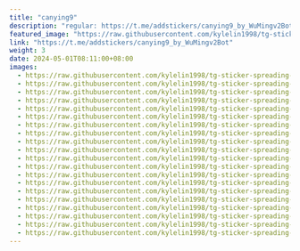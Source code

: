 ```yaml
---
title: "canying9"
description: "regular: https://t.me/addstickers/canying9_by_WuMingv2Bot"
featured_image: "https://raw.githubusercontent.com/kylelin1998/tg-sticker-spreading-worldwide-images/main/img/3cdd447b-121a-4801-8ab5-35eac9f0b703.jpg"
link: "https://t.me/addstickers/canying9_by_WuMingv2Bot"
weight: 3
date: 2024-05-01T08:11:00+08:00
images:
  - https://raw.githubusercontent.com/kylelin1998/tg-sticker-spreading-worldwide-images/main/img/3cdd447b-121a-4801-8ab5-35eac9f0b703.jpg
  - https://raw.githubusercontent.com/kylelin1998/tg-sticker-spreading-worldwide-images/main/img/b02aa0b9-88d9-4a06-86c1-4f9641003a07.jpg
  - https://raw.githubusercontent.com/kylelin1998/tg-sticker-spreading-worldwide-images/main/img/79138385-9409-49f3-8582-9857e1ca06b1.jpg
  - https://raw.githubusercontent.com/kylelin1998/tg-sticker-spreading-worldwide-images/main/img/812d1454-7f5e-486e-b0f5-ad2411677d0f.jpg
  - https://raw.githubusercontent.com/kylelin1998/tg-sticker-spreading-worldwide-images/main/img/8559bef5-ac2d-4c9d-b395-29a03748cbca.jpg
  - https://raw.githubusercontent.com/kylelin1998/tg-sticker-spreading-worldwide-images/main/img/678612e9-d713-46e1-acee-7eb3cb7fecaa.jpg
  - https://raw.githubusercontent.com/kylelin1998/tg-sticker-spreading-worldwide-images/main/img/ca7daea1-7b9b-4436-842b-8cce05c95f6c.jpg
  - https://raw.githubusercontent.com/kylelin1998/tg-sticker-spreading-worldwide-images/main/img/1bb9909c-a7bb-4fd5-a99e-9ab57edeb5e2.jpg
  - https://raw.githubusercontent.com/kylelin1998/tg-sticker-spreading-worldwide-images/main/img/bb5a5fe6-96b9-4c32-a388-7b79a6064a08.jpg
  - https://raw.githubusercontent.com/kylelin1998/tg-sticker-spreading-worldwide-images/main/img/a38eccfb-e959-4d15-977f-dc350c61fa36.jpg
  - https://raw.githubusercontent.com/kylelin1998/tg-sticker-spreading-worldwide-images/main/img/7c3385d9-edb2-4bcf-87a0-cd39e353a5c4.jpg
  - https://raw.githubusercontent.com/kylelin1998/tg-sticker-spreading-worldwide-images/main/img/913e4a6c-074f-4d6d-aead-ecde81704ec6.jpg
  - https://raw.githubusercontent.com/kylelin1998/tg-sticker-spreading-worldwide-images/main/img/37dbd5fa-149a-402e-8884-42b8b701777c.jpg
  - https://raw.githubusercontent.com/kylelin1998/tg-sticker-spreading-worldwide-images/main/img/4c698446-fa24-4652-b61d-5ebc7bd8fbda.jpg
  - https://raw.githubusercontent.com/kylelin1998/tg-sticker-spreading-worldwide-images/main/img/4cf2c744-c876-432f-9947-c703bc3b92a2.jpg
  - https://raw.githubusercontent.com/kylelin1998/tg-sticker-spreading-worldwide-images/main/img/fd8e4fd5-a105-4df1-9f94-302f02cfdf68.jpg
  - https://raw.githubusercontent.com/kylelin1998/tg-sticker-spreading-worldwide-images/main/img/ea9235fb-5dcd-4ee5-887b-e67e4187bb44.jpg
  - https://raw.githubusercontent.com/kylelin1998/tg-sticker-spreading-worldwide-images/main/img/ba307a8b-1deb-4859-84c0-f388c393cfd0.jpg
  - https://raw.githubusercontent.com/kylelin1998/tg-sticker-spreading-worldwide-images/main/img/71773a29-a05f-4ad6-8156-808305f90add.jpg
  - https://raw.githubusercontent.com/kylelin1998/tg-sticker-spreading-worldwide-images/main/img/362619d0-9903-4850-b353-7f99615a2c1d.jpg
---
```

